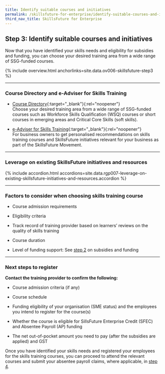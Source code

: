 ```yaml
---
title: Identify suitable courses and initiatives
permalink: /skillsfuture-for-enterprise/identify-suitable-courses-and-initiatives/
third_nav_title: SkillsFuture for Enterprise
---
```


## Step 3: Identify suitable courses and initiatives

Now that you have identified your skills needs and eligibility for subsidies and funding, you can choose your desired training area from a wide range of SSG-funded courses.

{% include overview.html anchorlinks=site.data.ov006-skillsfuture-step3 %}

----
<a name="directory-and-eadviser"></a>
### Course Directory and e-Adviser for Skills Training

- [Course Directory](https://courses.enterprisejobskills.gov.sg/Course_Internet/CourseList.aspx?IsNew=False&IsPopular=False&IsFeatured=False){:target="_blank"}{:rel="noopener"}<br>Choose your desired training area from a wide range of SSG-funded courses such as Workforce Skills Qualification (WSQ) courses or short courses in emerging areas and Critical Core Skills (soft skills).

- [e-Adviser for Skills Training](https://eadviser.gobusiness.io/skillstraining?src=rgp_skillsfuture_step3){:target="_blank"}{:rel="noopener"}<br>For business owners to get personalised recommendations on skills training courses and SkillsFuture initiatives relevant for your business as part of the SkillsFuture Movement.

----
<a name="leverage-existing"></a>
### Leverage on existing SkillsFuture initiatives and resources

{% include accordion.html accordions=site.data.rgp007-leverage-on-existing-skillsfuture-initiatives-and-resources.accordion %}

----
<a name="factors-to-consider"></a>
### Factors to consider when choosing skills training course

- Course admission requirements

- Eligibility criteria

- Track record of training provider based on learners’ reviews on the quality of skills training

- Course duration 

- Level of funding support: See [step 2](/skillsfuture-for-enterprise/check-your-eligibility-for-subsidies-and-funding/?src=rgp_skillsfuture_step3) on subsidies and funding 

----
<a name="next-steps"></a>
### Next steps to register

**Contact the training provider to confirm the following:**

- Course admission criteria (if any)

- Course schedule

- Funding eligibility of your organisation (SME status) and the employees you intend to register for the course(s)

- Whether the course is eligible for SillsFuture Enterprise Credit (SFEC) and Absentee Payroll (AP) funding 

- The net out-of-pocket amount you need to pay (after the subsidies are applied) and GST

Once you have identified your skills needs and registered your employees for the skills training courses, you can proceed to attend the relevant courses and submit your absentee payroll claims, where applicable, in [step 4](/skillsfuture-for-enterprise/claim-absentee-payroll-funding/?src=rgp_skillsfuture_step3).


<script src="/jquery/jquery.min.js"></script>
<script src="/jquery/bp-menu-new-tab.js"></script>

